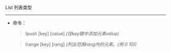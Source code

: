 List 列表类型
***
- 命令：

    > lpush [key] [value] *(往key键中添加元素value)*

    > lrange [key] [rang] *(列出范围rang内的元素。(例 0 10))*